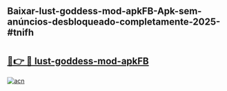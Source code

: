 ## Baixar-lust-goddess-mod-apkFB-Apk-sem-anúncios-desbloqueado-completamente-2025-#tnifh

# <h2><a href="https://ainizakaria.my?title=lust-goddess-mod-apkFB&ref=20M">🔗👉 🔴 lust-goddess-mod-apkFB</a></h2>

[![acn](https://github.com/user-attachments/assets/0f9c940e-d8b0-45ae-aac7-cd30a18b3e1c)](https://ainizakaria.my?title=lust-goddess-mod-apkFB&ref=20M)

